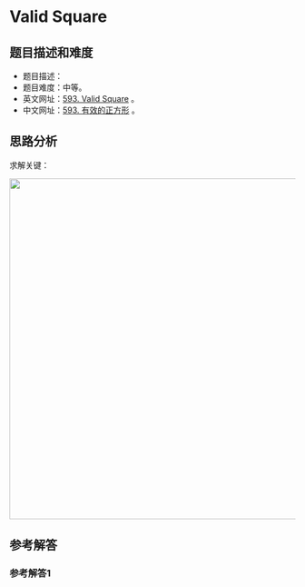 # Valid Square

## 题目描述和难度
+ 题目描述：
+ 题目难度：中等。
+ 英文网址：[593. Valid Square](https://leetcode.com/problems/valid-square/description/)  。
+ 中文网址：[593. 有效的正方形](https://leetcode-cn.com/problems/valid-square/description/)  。
## 思路分析
求解关键：

<img src="https://liweiwei1419.github.io/images/leetcode-solution/" width="600">

## 参考解答
### 参考解答1

```java

```